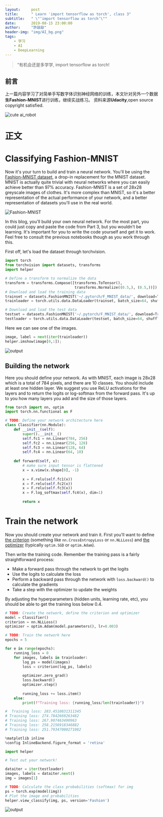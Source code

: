 ```yaml
---
layout:     post
title:      " Learn 'import tensorflow as torch', class 3"
subtitle:   " \"‘import tensorflow as torch’\""
date:       2019-08-15 23:00:00
author:     "許敲敲"
header-img: "img/AI_bg.png"
tags:
    - 学习
    - AI
    - DeepLearning
---
```


> “有机会还是多学学, import tensorflow as torch!

## 前言
上一篇内容学习了对简单手写数字体识别神经网络的训练，本文针对另外一个数据集**Fashion-MNIST**进行训练，继续实战练习。   资料来源**Udacity**,open source copyright satisfied.

![cute ai_robot]({{site.baseurl}}/img/asserts/ai_robot1.png)

# 正文

# Classifying Fashion-MNIST

Now it's your turn to build and train a neural network. You'll be using the [Fashion-MNIST dataset](https://github.com/zalandoresearch/fashion-mnist), a drop-in replacement for the MNIST dataset. MNIST is actually quite trivial with neural networks where you can easily achieve better than 97% accuracy. Fashion-MNIST is a set of 28x28 greyscale images of clothes. It's more complex than MNIST, so it's a better representation of the actual performance of your network, and a better representation of datasets you'll use in the real world.

![Fashion-MNIST]({{site.baseurl}}/img/asserts/fashion-mnist-sprite.png) 

In this blog, you'll build your own neural network. For the most part, you could just copy and paste the code from Part 3, but you wouldn't be learning. It's important for you to write the code yourself and get it to work. Feel free to consult the previous notebooks though as you work through this.

First off, let's load the dataset through torchvision.
```python
import torch
from torchvision import datasets, transforms
import helper

# Define a transform to normalize the data
transform = transforms.Compose([transforms.ToTensor(),
                                transforms.Normalize((0.5,), (0.5,))])
# Download and load the training data
trainset = datasets.FashionMNIST('~/.pytorch/F_MNIST_data/', download=True, train=True, transform=transform)
trainloader = torch.utils.data.DataLoader(trainset, batch_size=64, shuffle=True)

# Download and load the test data
testset = datasets.FashionMNIST('~/.pytorch/F_MNIST_data/', download=True, train=False, transform=transform)
testloader = torch.utils.data.DataLoader(testset, batch_size=64, shuffle=True)
```
Here we can see one of the images.
```python
image, label = next(iter(trainloader))
helper.imshow(image[0,:]);
```
![output]({{site.baseurl}}/img/asserts/code_print1.png)

## Building the network

Here you should define your network. As with MNIST, each image is 28x28 which is a total of 784 pixels, and there are 10 classes. You should include at least one hidden layer. We suggest you use ReLU activations for the layers and to return the logits or log-softmax from the forward pass. It's up to you how many layers you add and the size of those layers.

```python
from torch import nn, optim
import torch.nn.functional as F
```
```python
# TODO: Define your network architecture here
class Classifier(nn.Module):
    def __init__(self):
        super().__init__()
        self.fc1 = nn.Linear(784, 256)
        self.fc2 = nn.Linear(256, 128)
        self.fc3 = nn.Linear(128, 64)
        self.fc4 = nn.Linear(64, 10)
        
    def forward(self, x):
        # make sure input tensor is flattened
        x = x.view(x.shape[0], -1)
        
        x = F.relu(self.fc1(x))
        x = F.relu(self.fc2(x))
        x = F.relu(self.fc3(x))
        x = F.log_softmax(self.fc4(x), dim=1)
        
        return x

```
# Train the network

Now you should create your network and train it. First you'll want to define [the criterion](http://pytorch.org/docs/master/nn.html#loss-functions) (something like `nn.CrossEntropyLoss` or `nn.NLLLoss`) and [the optimizer](http://pytorch.org/docs/master/optim.html) (typically `optim.SGD` or `optim.Adam`).

Then write the training code. Remember the training pass is a fairly straightforward process:

* Make a forward pass through the network to get the logits 
* Use the logits to calculate the loss
* Perform a backward pass through the network with `loss.backward()` to calculate the gradients
* Take a step with the optimizer to update the weights

By adjusting the hyperparameters (hidden units, learning rate, etc), you should be able to get the training loss below 0.4.
```python
# TODO: Create the network, define the criterion and optimizer
model = Classifier()
criterion = nn.NLLLoss()
optimizer = optim.Adam(model.parameters(), lr=0.003)
```

```python
# TODO: Train the network here
epochs = 5

for e in range(epochs):
    running_loss = 0
    for images, labels in trainloader:
        log_ps = model(images)
        loss = criterion(log_ps, labels)
        
        optimizer.zero_grad()
        loss.backward()
        optimizer.step()
        
        running_loss += loss.item()
    else:
        print(f"Training loss: {running_loss/len(trainloader)}")

#  Training loss: 283.4510831311345
# Training loss: 274.7842669263482
# Training loss: 267.907463490963
# Training loss: 258.2156918346882
# Training loss: 251.79347000271082       
```
```python
%matplotlib inline
%config InlineBackend.figure_format = 'retina'

import helper

# Test out your network!

dataiter = iter(testloader)
images, labels = dataiter.next()
img = images[1]

# TODO: Calculate the class probabilities (softmax) for img
ps = torch.exp(model(img))
# Plot the image and probabilities
helper.view_classify(img, ps, version='Fashion')
```
![output]({{site.baseurl}}/img/asserts/code_print2.png)
